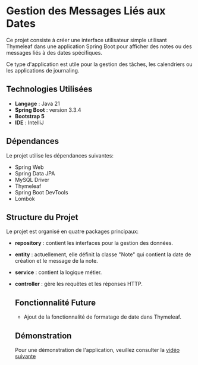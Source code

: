 # Gestion des Messages Liés aux Dates
Ce projet consiste à créer une interface utilisateur simple utilisant Thymeleaf dans une application
Spring Boot pour afficher des notes ou des messages liés à des dates spécifiques.

Ce type d'application est utile pour la gestion des tâches, les calendriers ou les applications de journaling.

## Technologies Utilisées
- **Langage** : Java 21
- **Spring Boot** : version 3.3.4
- **Bootstrap 5**
- **IDE** : IntelliJ

## Dépendances
Le projet utilise les dépendances suivantes:
- Spring Web
- Spring Data JPA
- MySQL Driver
- Thymeleaf
- Spring Boot DevTools
- Lombok

## Structure du Projet
Le projet est organisé en quatre packages principaux:
- **repository** : contient les interfaces pour la gestion des données.
- **entity** : actuellement, elle définit la classe "Note" qui contient la date de création et le message de la note.
- **service** : contient la logique métier.
- **controller** : gère les requêtes et les réponses HTTP.

  ## Fonctionnalité Future
  - Ajout de la fonctionnalité de formatage de date dans Thymeleaf.
 
  ## Démonstration
  Pour une démonstration de l'application, veuillez consulter la  [vidéo suivante](https://www.youtube.com/watch?v=uldzgbpsmE0)

